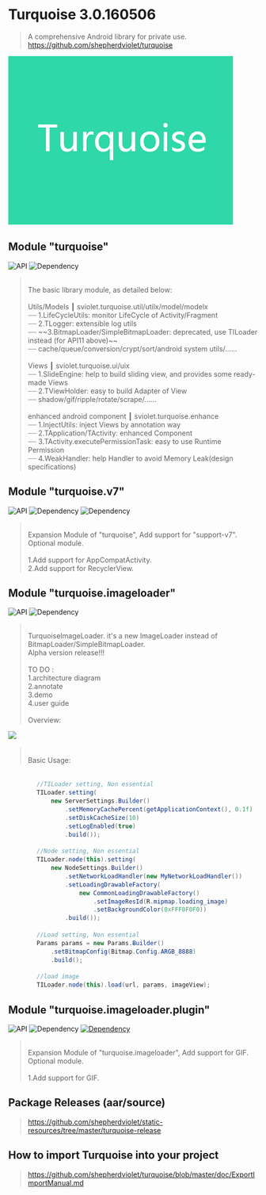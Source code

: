 # Turquoise 3.0.160506
> A comprehensive Android library for private use.<br/>
> https://github.com/shepherdviolet/turquoise <br/>

![](https://github.com/shepherdviolet/static-resources/blob/master/image/logo/turquoise.jpg)<br/>

## Module "turquoise"
![API](https://img.shields.io/badge/API-10%2B-6a5acd.svg?style=flat)
![Dependency](https://img.shields.io/badge/Maven%20Dependency-support--v4-dc143c.svg?style=flat)
> <br/>
> The basic library module, as detailed below:<br/>
> <br/>
> Utils/Models ┃ sviolet.turquoise.util/utilx/model/modelx <br/>
> ┈┈ 1.LifeCycleUtils: monitor LifeCycle of Activity/Fragment<br/>
> ┈┈ 2.TLogger: extensible log utils<br/>
> ┈┈ ~~3.BitmapLoader/SimpleBitmapLoader: deprecated, use TILoader instead (for API11 above)~~<br/>
> ┈┈ cache/queue/conversion/crypt/sort/android system utils/......<br/>
> <br/>
> Views ┃ sviolet.turquoise.ui/uix <br/>
> ┈┈ 1.SlideEngine: help to build sliding view, and provides some ready-made Views<br/>
> ┈┈ 2.TViewHolder: easy to build Adapter of View<br/>
> ┈┈ shadow/gif/ripple/rotate/scrape/......<br/>
> <br/>
> enhanced android component ┃ sviolet.turquoise.enhance <br/>
> ┈┈ 1.InjectUtils: inject Views by annotation way<br/>
> ┈┈ 2.TApplication/TActivity: enhanced Component<br/>
> ┈┈ 3.TActivity.executePermissionTask: easy to use Runtime Permission<br/>
> ┈┈ 4.WeakHandler: help Handler to avoid Memory Leak(design specifications)<br/>

## Module "turquoise.v7"
![API](https://img.shields.io/badge/API-10%2B-6a5acd.svg?style=flat)
![Dependency](https://img.shields.io/badge/Module%20Dependency-turquoise-2ed8a8.svg?style=flat)
![Dependency](https://img.shields.io/badge/Maven%20Dependency-support--v7-dc143c.svg?style=flat)
> <br/>
> Expansion Module of "turquoise", Add support for "support-v7". Optional module.<br/>
> <br/>
> 1.Add support for AppCompatActivity.<br/>
> 2.Add support for RecyclerView.<br/>

## Module "turquoise.imageloader"
![API](https://img.shields.io/badge/API-11%2B-6a5acd.svg?style=flat)
![Dependency](https://img.shields.io/badge/Module%20Dependency-turquoise-2ed8a8.svg?style=flat)
> <br/>
> TurquoiseImageLoader. it's a new ImageLoader instead of BitmapLoader/SimpleBitmapLoader.<br/>
> Alpha version release!!!<br/>
> <br/>
> TO DO : <br/>
> 1.architecture diagram<br/>
> 2.annotate<br/>
> 3.demo<br/>
> 4.user guide<br/>
> <br/>
> Overview:<br/>
![](https://github.com/shepherdviolet/turquoise/blob/master/doc/turquoise-overview.png)<br/>
> <br/>
> Basic Usage:<br/>

```java

        //TILoader setting, Non essential
        TILoader.setting(
            new ServerSettings.Builder()
                .setMemoryCachePercent(getApplicationContext(), 0.1f)
                .setDiskCacheSize(10)
                .setLogEnabled(true)
                .build());

        //Node setting, Non essential
        TILoader.node(this).setting(
            new NodeSettings.Builder()
                .setNetworkLoadHandler(new MyNetworkLoadHandler())
                .setLoadingDrawableFactory(
                    new CommonLoadingDrawableFactory()
                        .setImageResId(R.mipmap.loading_image)
                        .setBackgroundColor(0xFFF0F0F0))
                .build());

        //Load setting, Non essential
        Params params = new Params.Builder()
            .setBitmapConfig(Bitmap.Config.ARGB_8888)
            .build();

        //load image
        TILoader.node(this).load(url, params, imageView);

```

## Module "turquoise.imageloader.plugin"
![API](https://img.shields.io/badge/API-11%2B-6a5acd.svg?style=flat)
![Dependency](https://img.shields.io/badge/Module%20Dependency-turquoise.imageloader-2ed8a8.svg?style=flat)
[![Dependency](https://img.shields.io/badge/Maven%20Dependency-android--gif--drawable-dc143c.svg?style=flat)](https://github.com/koral--/android-gif-drawable)
> <br/>
> Expansion Module of "turquoise.imageloader", Add support for GIF. Optional module.<br/>
> <br/>
> 1.Add support for GIF.<br/>

## Package Releases (aar/source)
> https://github.com/shepherdviolet/static-resources/tree/master/turquoise-release <br/>

## How to import Turquoise into your project
> https://github.com/shepherdviolet/turquoise/blob/master/doc/ExportImportManual.md <br/>